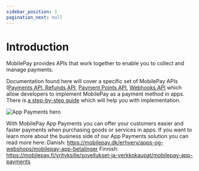 ```yaml
---
sidebar_position: 1
pagination_next: null
---
```


# Introduction

MobilePay provides APIs that work together to enable you to collect and manage payments.

Documentation found here will cover a specific set of MobilePay APIs ([Payments API, Refunds API](/docs/app-payments/payments-refunds/overview.md), [Payment Points API](payment-points.md), [Webhooks API](webhooks.md) which allow developers to implement MobilePay as a payment method in apps. There is [a step-by-step guide](/docs/app-payments/guides/how-it-works.mdx) which will help you with implementation.

![App Payments hero](/img/Hero_AppS.jpg)

With MobilePay App Payments you can offer your customers easier and faster payments when purchasing goods or services in apps. If you want to learn more about the business side of our App Payments solution you can read more here:
Danish: https://mobilepay.dk/erhverv/apps-og-webshops/mobilepay-app-betalinger
Finnish: https://mobilepay.fi/yrityksille/sovellukset-ja-verkkokaupat/mobilepay-app-payments

